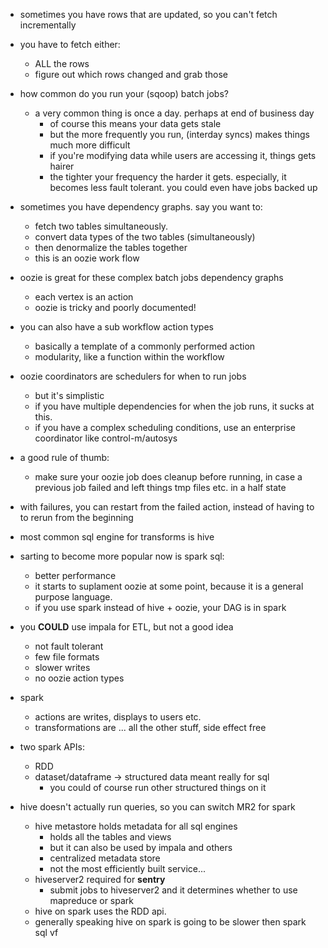 * sometimes you have rows that are updated, so you can't fetch incrementally
* you have to fetch either:
  * ALL the rows
  * figure out which rows changed and grab those

* how common do you run your (sqoop) batch jobs?
  * a very common thing is once a day. perhaps at end of business day
    * of course this means your data gets stale
    * but the more frequently you run, (interday syncs) makes things
      much more difficult
    * if you're modifying data while users are accessing it, things
      gets hairer
    * the tighter your frequency the harder it gets. especially, it becomes
      less fault tolerant. you could even have jobs backed up

* sometimes you have dependency graphs. say you want to:
  * fetch two tables simultaneously.
  * convert data types of the two tables (simultaneously)
  * then denormalize the tables together
  * this is an oozie work flow

* oozie is great for these complex batch jobs dependency graphs
  * each vertex is an action
  * oozie is tricky and poorly documented!

* you can also have a sub workflow action types
  * basically a template of a commonly performed action
  * modularity, like a function within the workflow

* oozie coordinators are schedulers for when to run jobs
  * but it's simplistic
  * if you have multiple dependencies for when the job runs, it
    sucks at this.
  * if you have a complex scheduling conditions, use an enterprise
    coordinator like control-m/autosys

* a good rule of thumb:
  * make sure your oozie job does cleanup before running, in case
    a previous job failed and left things tmp files etc. in a half
    state
* with failures, you can restart from the failed action, instead of
  having to to rerun from the beginning

* most common sql engine for transforms is hive
* sarting to become more popular now is spark sql:
  * better performance
  * it starts to suplament oozie at some point, because it is a
    general purpose language.
  * if you use spark instead of hive + oozie, your DAG is in spark

* you **COULD** use impala for ETL, but not a good idea
  * not fault tolerant
  * few file formats
  * slower writes
  * no oozie action types

* spark
  * actions are writes, displays to users etc.
  * transformations are ... all the other stuff, side effect free

* two spark APIs:
  * RDD
  * dataset/dataframe -> structured data meant really for sql
    * you could of course run other structured things on it

* hive doesn't actually run queries, so you can switch MR2 for spark
  * hive metastore holds metadata for all sql engines
    * holds all the tables and views
    * but it can also be used by impala and others
    * centralized metadata store
    * not the most efficiently built service...
  * hiveserver2 required for **sentry**
    * submit jobs to hiveserver2 and it determines whether to use
      mapreduce or spark
  * hive on spark uses the RDD api.
  * generally speaking hive on spark is going to be slower then
    spark sql
vf
